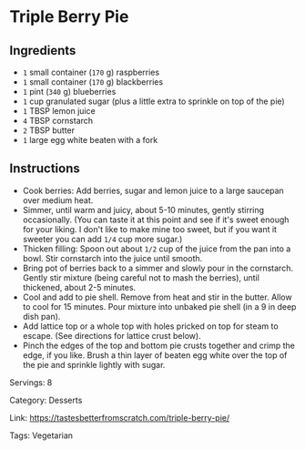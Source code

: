 # Triple Berry Pie

## Ingredients

- `1` small container (`170` g) raspberries
- `1` small container (`170` g) blackberries
- `1` pint (`340` g) blueberries
- `1` cup granulated sugar (plus a little extra to sprinkle on top of the pie)
- `1` TBSP lemon juice
- `4` TBSP cornstarch
- `2` TBSP butter
- `1` large egg white beaten with a fork

## Instructions

- Cook berries: Add berries, sugar and lemon juice to a large saucepan over medium heat.
- Simmer, until warm and juicy, about 5-10 minutes, gently stirring occasionally. (You can taste it at this point and see if it's sweet enough for your liking. I don't like to make mine too sweet, but if you want it sweeter you can add `1/4` cup more sugar.)
- Thicken filling: Spoon out about `1/2` cup of the juice from the pan into a bowl. Stir cornstarch into the juice until smooth.
- Bring pot of berries back to a simmer and slowly pour in the cornstarch. Gently stir mixture (being careful not to mash the berries), until thickened, about 2-5 minutes.
- Cool and add to pie shell. Remove from heat and stir in the butter. Allow to cool for 15 minutes. Pour mixture into unbaked pie shell (in a 9 in deep dish pan).
- Add lattice top or a whole top with holes pricked on top for steam to escape. (See directions for lattice crust below).
- Pinch the edges of the top and bottom pie crusts together and crimp the edge, if you like. Brush a thin layer of beaten egg white over the top of the pie and sprinkle lightly with sugar.

Servings: 8

Category: Desserts

Link: https://tastesbetterfromscratch.com/triple-berry-pie/

Tags: Vegetarian

